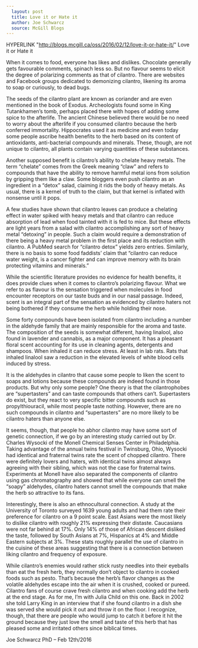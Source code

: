 ```yaml
---
  layout: post
  title: Love it or Hate it
  author: Joe Schwarcz
  source: McGill Blogs
---
```

  HYPERLINK "http://blogs.mcgill.ca/oss/2016/02/12/love-it-or-hate-it/" 
Love it or Hate it 

  When it comes to food, everyone has likes and dislikes. Chocolate
generally gets favourable comments, spinach less so. But no flavour
seems to elicit the degree of polarizing comments as that of cilantro.
There are websites and Facebook groups dedicated to demonizing cilantro,
likening its aroma to soap or curiously, to dead bugs.

The seeds of the cilantro plant are known as coriander and are even
mentioned in the book of Exodus. Archeologists found some in King
Tutankhamen’s tomb, perhaps placed there with hopes of adding some
spice to the afterlife. The ancient Chinese believed there would be no
need to worry about the afterlife if you consumed cilantro because the
herb conferred immortality. Hippocrates used it as medicine and even
today some people ascribe health benefits to the herb based on its
content of antioxidants, anti-bacterial compounds and minerals. These,
though, are not unique to cilantro, all plants contain varying
quantities of these substances.

Another supposed benefit is cilantro’s ability to chelate heavy
metals. The term “chelate” comes from the Greek meaning “claw”
and refers to compounds that have the ability to remove harmful metal
ions from solution by gripping them like a claw. Some bloggers even push
cilantro as an ingredient in a “detox” salad, claiming it rids the
body of heavy metals. As usual, there is a kernel of truth to the claim,
but that kernel is inflated with nonsense until it pops.

A few studies have shown that cilantro leaves can produce a chelating
effect in water spiked with heavy metals and that cilantro can reduce
absorption of lead when food tainted with it is fed to mice. But these
effects are light years from a salad with cilantro accomplishing any
sort of heavy metal “detoxing” in people. Such a claim would require
a demonstration of there being a heavy metal problem in the first place
and its reduction with cilantro. A PubMed search for “cilantro
detox” yields zero entries. Similarly, there is no basis to some food
faddists’ claim that “cilantro can reduce water weight, is a cancer
fighter and can improve memory with its brain protecting vitamins and
minerals.”

While the scientific literature provides no evidence for health
benefits, it does provide clues when it comes to cilantro’s polarizing
flavour. What we refer to as flavour is the sensation triggered when
molecules in food encounter receptors on our taste buds and in our nasal
passage. Indeed, scent is an integral part of the sensation as evidenced
by cilantro haters not being bothered if they consume the herb while
holding their nose.

Some forty compounds have been isolated from cilantro including a number
in the aldehyde family that are mainly responsible for the aroma and
taste. The composition of the seeds is somewhat different, having
linalool, also found in lavender and cannabis, as a major component. It
has a pleasant floral scent accounting for its use in cleaning agents,
detergents and shampoos. When inhaled it can reduce stress. At least in
lab rats. Rats that inhaled linalool saw a reduction in the elevated
levels of white blood cells induced by stress.

It is the aldehydes in cilantro that cause some people to liken the
scent to soaps and lotions because these compounds are indeed found in
those products. But why only some people? One theory is that the
cilantrophobes are “supertasters” and can taste compounds that
others can’t. Supertasters do exist, but they react to very specific
bitter compounds such as propylthiouracil, while most people taste
nothing. However, there are no such compounds in cilantro and
“supertasters” are no more likely to be cilantro haters than anyone
else.

It seems, though, that people ho abhor cilantro may have some sort of
genetic connection, if we go by an interesting study carried out by Dr.
Charles Wysocki of the Monell Chemical Senses Center in Philadelphia.
Taking advantage of the annual twins festival in Twinsburg, Ohio,
Wysocki had identical and fraternal twins rate the scent of chopped
cilantro. There were definitely lovers and haters, with identical twins
almost always agreeing with their sibling, which was not the case for
fraternal twins. Experiments at Monell have also separated the
components of cilantro using gas chromatography and showed that while
everyone can smell the “soapy” aldehydes, cilantro haters cannot
smell the compounds that make the herb so attractive to its fans.

Interestingly, there is also an ethnocultural connection. A study at the
University of Toronto surveyed 1639 young adults and had them rate their
preference for cilantro on a 9 point scale. East Asians were the most
likely to dislike cilantro with roughly 21% expressing their distaste.
Caucasians were not far behind at 17%. Only 14% of those of African
descent disliked the taste, followed by South Asians at 7%, Hispanics at
4% and Middle Eastern subjects at 3%. These stats roughly parallel the
use of cilantro in the cuisine of these areas suggesting that there is a
connection between liking cilantro and frequency of exposure.

While cilantro’s enemies would rather stick rusty needles into their
eyeballs than eat the fresh herb, they normally don’t object to
cilantro in cooked foods such as pesto. That’s because the herb’s
flavor changes as the volatile aldehydes escape into the air when it is
crushed, cooked or pureed. Cilantro fans of course crave fresh cilantro
and when cooking add the herb at the end stage. As for me, I’m with
Julia Child on this one. Back in 2002 she told Larry King in an
interview that if she found cilantro in a dish she was served she would
pick it out and throw it on the floor. I recognize, though, that there
are people who would jump to catch it before it hit the ground because
they just love the smell and taste of this herb that has pleased some
and irritated others since biblical times.

Joe Schwarcz PhD – Feb 12th/2016

